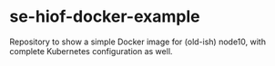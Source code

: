 # se-hiof-docker-example

Repository to show a simple Docker image for (old-ish) node10, with complete Kubernetes configuration as well.
